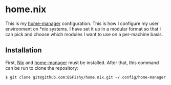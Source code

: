 # home.nix

This is my [home-manager](https://github.com/nix-community/home-manager) configuration.
This is how I configure my user environment on \*nix systems.
I have set it up in a modular format so that I can pick and choose which modules I want to use on a per-machine basis.

## Installation

First, [Nix](https://nixos.org/download.html) and [home-manager](https://github.com/nix-community/home-manager#installation) must be installed.
After that, this command can be run to clone the repository:

```shell
$ git clone git@github.com:BSFishy/home.nix.git ~/.config/home-manager
```

<!-- Info on how to update home.nix with modules -->
